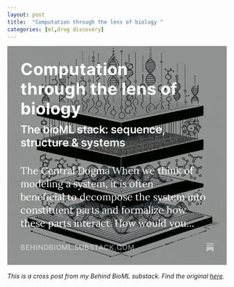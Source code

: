 ```yaml
---
layout: post
title:  "Computation through the lens of biology "
categories: [ml,drug discovery]
--- 
```


![](../images/comp-lens/comp-lens-bio.jpg)

*This is a cross post from my Behind BioML substack. Find the original [here](https://open.substack.com/pub/behindbioml/p/computation-through-the-lens-of-biology?r=y8mlf&utm_campaign=post&utm_medium=web).*
